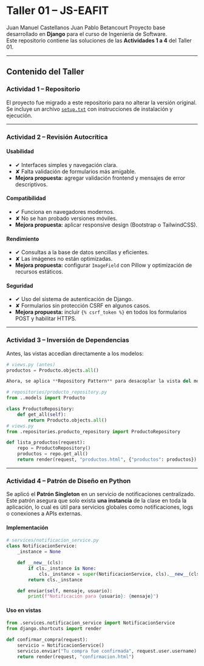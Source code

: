 #  Taller 01 – JS-EAFIT

Juan Manuel Castellanos
Juan Pablo Betancourt
Proyecto base desarrollado en **Django** para el curso de Ingeniería de Software.  
Este repositorio contiene las soluciones de las **Actividades 1 a 4** del Taller 01.

---

##  Contenido del Taller

###  Actividad 1 – Repositorio
El proyecto fue migrado a este repositorio  para no alterar la versión original.  
Se incluye un archivo [`setup.txt`](./setup.txt) con instrucciones de instalación y ejecución.

---

###  Actividad 2 – Revisión Autocrítica

#### Usabilidad
- ✔ Interfaces simples y navegación clara.  
- ✘ Falta validación de formularios más amigable.  
- **Mejora propuesta:** agregar validación frontend y mensajes de error descriptivos.  

#### Compatibilidad
- ✔ Funciona en navegadores modernos.  
- ✘ No se han probado versiones móviles.  
- **Mejora propuesta:** aplicar responsive design (Bootstrap o TailwindCSS).  

#### Rendimiento
- ✔ Consultas a la base de datos sencillas y eficientes.  
- ✘ Las imágenes no están optimizadas.  
- **Mejora propuesta:** configurar `ImageField` con Pillow y optimización de recursos estáticos.  

#### Seguridad
- ✔ Uso del sistema de autenticación de Django.  
- ✘ Formularios sin protección CSRF en algunos casos.  
- **Mejora propuesta:** incluir `{% csrf_token %}` en todos los formularios POST y habilitar HTTPS.  

---

###  Actividad 3 – Inversión de Dependencias

Antes, las vistas accedían directamente a los modelos:  

```python
# views.py (antes)
productos = Producto.objects.all()

Ahora, se aplica **Repository Pattern** para desacoplar la vista del modelo:  

# repositories/producto_repository.py
from ..models import Producto

class ProductoRepository:
    def get_all(self):
        return Producto.objects.all()
# views.py
from .repositories.producto_repository import ProductoRepository

def lista_productos(request):
    repo = ProductoRepository()
    productos = repo.get_all()
    return render(request, "productos.html", {"productos": productos})
```

---

###  Actividad 4 – Patrón de Diseño en Python

Se aplicó el **Patrón Singleton** en un servicio de notificaciones centralizado.  
Este patrón asegura que solo exista **una instancia** de la clase en toda la aplicación, lo cual es útil para servicios globales como notificaciones, logs o conexiones a APIs externas.

####  Implementación

```python
# services/notificacion_service.py
class NotificacionService:
    _instance = None

    def __new__(cls):
        if cls._instance is None:
            cls._instance = super(NotificacionService, cls).__new__(cls)
        return cls._instance

    def enviar(self, mensaje, usuario):
        print(f"Notificación para {usuario}: {mensaje}")
```

####  Uso en vistas

```python
from .services.notificacion_service import NotificacionService
from django.shortcuts import render

def confirmar_compra(request):
    servicio = NotificacionService()
    servicio.enviar("Tu compra fue confirmada", request.user.username)
    return render(request, "confirmacion.html")
```

